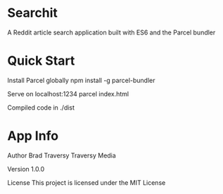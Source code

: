 # Searchit
A Reddit article search application built with ES6 and the Parcel bundler
# Quick Start
Install Parcel globally
npm install -g parcel-bundler

Serve on localhost:1234
parcel index.html

Compiled code in ./dist
# App Info
Author
Brad Traversy Traversy Media

Version
1.0.0

License
This project is licensed under the MIT License
